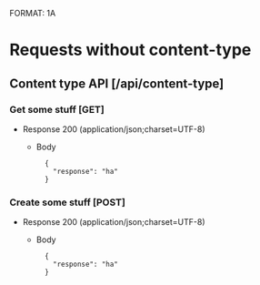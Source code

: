 FORMAT: 1A

# Requests without content-type

## Content type API [/api/content-type]

### Get some stuff [GET]

+ Response 200 (application/json;charset=UTF-8)

    + Body

            {
              "response": "ha"
            }

### Create some stuff  [POST]

+ Response 200 (application/json;charset=UTF-8)

    + Body

            {
              "response": "ha"
            }
